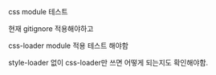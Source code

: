 css module 테스트

현재 gitignore 적용해야하고

css-loader module 적용 테스트 해야함

style-loader 없이 css-loader만 쓰면 어떻게 되는지도 확인해야함.